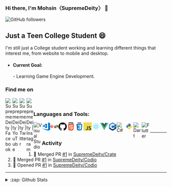 ### Hi there, I'm Mohsin〈SupremeDeity〉 👋
![GitHub followers](https://img.shields.io/github/followers/SupremeDeity?label=Follow%20Me&logo=github&style=for-the-badge)

## Just a Teen College Student :smile:
I'm still just a College student working and learning different things that interest me, from website to mobile and desktop.

- <h4>Current Goal:</h4> - Learning Game Engine Development.

### Find me on
[<img align="left" alt="SupremeDeity | Facebook" width="22px" src="https://cdn.jsdelivr.net/npm/simple-icons@v3/icons/facebook.svg">][facebook]
[<img align="left" alt="SupremeDeity | YouTube" width="22px" src="https://cdn.jsdelivr.net/npm/simple-icons@v3/icons/youtube.svg">](youtube)
[<img align="left" alt="SupremeDeity | Twitter" width="22px" src="https://cdn.jsdelivr.net/npm/simple-icons@v3/icons/twitter.svg" />](twitter)
[<img align="left" alt="SupremeDeity | Instagram" width="22px" src="https://cdn.jsdelivr.net/npm/simple-icons@v3/icons/instagram.svg" />](instagram)
<br />
### Languages and Tools:

[<img align="left" alt="Visual Studio" width="26px" src="https://cdn.jsdelivr.net/npm/simple-icons@v3/icons/visualstudio.svg" />][vs]
[<img align="left" alt="Visual Studio Code" width="26px" src="https://raw.githubusercontent.com/github/explore/80688e429a7d4ef2fca1e82350fe8e3517d3494d/topics/visual-studio-code/visual-studio-code.png" />][vscode]
[<img align="left" alt="Git" width="26px" src="https://raw.githubusercontent.com/github/explore/80688e429a7d4ef2fca1e82350fe8e3517d3494d/topics/git/git.png" />][git]
[<img align="left" alt="GitHub" width="26px" src="https://raw.githubusercontent.com/github/explore/78df643247d429f6cc873026c0622819ad797942/topics/github/github.png" />][github]
<img align="left" alt="HTML5" width="26px" src="https://raw.githubusercontent.com/github/explore/80688e429a7d4ef2fca1e82350fe8e3517d3494d/topics/html/html.png" />
<img align="left" alt="CSS3" width="26px" src="https://raw.githubusercontent.com/github/explore/80688e429a7d4ef2fca1e82350fe8e3517d3494d/topics/css/css.png" />
<img align="left" alt="JavaScript" width="26px" src="https://raw.githubusercontent.com/github/explore/80688e429a7d4ef2fca1e82350fe8e3517d3494d/topics/javascript/javascript.png" />
[<img align="left" alt="React" width="26px" src="https://raw.githubusercontent.com/github/explore/80688e429a7d4ef2fca1e82350fe8e3517d3494d/topics/react/react.png" />][react]
[<img align="left" alt="Vue" width="26px" src="https://raw.githubusercontent.com/github/explore/80688e429a7d4ef2fca1e82350fe8e3517d3494d/topics/vue/vue.png" />][vue]
<img align="left" alt="C++" width="26px" src="https://raw.githubusercontent.com/github/explore/80688e429a7d4ef2fca1e82350fe8e3517d3494d/topics/cpp/cpp.png" />
<img align="left" alt="C#" width="26px" src="https://cdn.jsdelivr.net/npm/simple-icons@v3/icons/csharp.svg" />
[<img align="left" alt="Python" width="26px" src="https://raw.githubusercontent.com/github/explore/80688e429a7d4ef2fca1e82350fe8e3517d3494d/topics/python/python.png" />][python]
[<img align="left" alt="Dart" width="26px" src="https://cdn.jsdelivr.net/npm/simple-icons@v3/icons/dart.svg" />][dart]
[<img align="left" alt="Flutter" width="26px" src="https://avatars1.githubusercontent.com/u/14101776?s=200&v=4" />][flutter]

<br />

---
### Activity
<!--START_SECTION:activity-->
1. 🎉 Merged PR [#1](https://github.com//SupremeDeity/Crate/pull/1) in [SupremeDeity/Crate](https://github.com//SupremeDeity/Crate)
2. 🎉 Merged PR [#1](https://github.com//SupremeDeity/Codio/pull/1) in [SupremeDeity/Codio](https://github.com//SupremeDeity/Codio)
3. 💪 Opened PR [#1](https://github.com//SupremeDeity/Codio/pull/1) in [SupremeDeity/Codio](https://github.com//SupremeDeity/Codio)
<!--END_SECTION:activity-->
---

<details>
  <summary>:zap: Github Stats</summary>
  <img align="left" alt="SupremeDeity's Github Stats" src="https://github-readme-stats.supremedeity.vercel.app/api?username=SupremeDeity&show_icons=true&hide_border=true" />
</details>

[facebook]: https://www.facebook.com/udamnkilledme
[twitter]: https://twitter.com/Whisker26154370
[youtube]: https://www.youtube.com/channel/UC9iDLYpoLX8aGyvlljRwQnA
[instagram]: https://www.instagram.com/udamnkilledme/
[flutter]: https://flutter.dev/
[dart]: https://dart.dev
[python]: https://www.python.org
[git]: https://git-scm.com/
[github]: https://github.com/
[vue]: vuejs.org
[react]: reactjs.org
[vs]: https://visualstudio.microsoft.com/
[vscode]: https://code.visualstudio.com/
